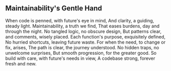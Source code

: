 ## Maintainability's Gentle Hand

When code is penned, with future's eye in mind,
And clarity, a guiding, steady light.
Maintainability, a truth we find,
That eases burdens, day and through the night.
No tangled logic, no obscure design,
But patterns clear, and comments, wisely placed.
Each function's purpose, exquisitely defined,
No hurried shortcuts, leaving future waste.
For when the need, to change or fix, arises,
The path is clear, the journey understood.
No hidden traps, no unwelcome surprises,
But smooth progression, for the greater good.
So build with care, with future's needs in view,
A codebase strong, forever fresh and new.
